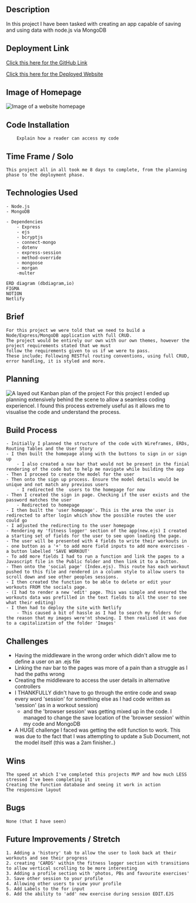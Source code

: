## Description
In this project I have been tasked with creating an app capable of saving and using data with node.js via MongoDB 

## Deployment Link
[Click this here for the GitHub Link](https://github.com/The-Mostest/FitnessWithFriends.git)

[Click this here for the Deployed Website](https://fitnesswithfriends.netlify.app/)

## Image of Homepage
![Image of a website homepage](/public/Images/homepageScreenshot.png)

## Code Installation
        Explain how a reader can access my code

## Time Frame / Solo 
    This project all in all took me 8 days to complete, from the planning phase to the deployment phase.

## Technologies Used
    - Node.js
    - MongoDB

    - Dependencies
        - Express
        - ejs
        - bcryptjs
        - connect-mongo
        - dotenv
        - express-session
        - method-override
        - mongoose
        - morgan
        -multer
        
    ERD diagram (dbdiagram,io)
    FIGMA
    NOTION
    Netlify


## Brief
    For this project we were told that we need to build a Node/Express/MongoDB application with full CRUD.
    The project would be entirely our own with our own themes, however the project requirements stated that we must
    follow the requirements given to us if we were to pass.
    These include; Following RESTful routing conventions, using full CRUD, error handling, it is styled and more. 

## Planning
![A layed out Kanban plan of the project](/public/Images/Notion%20Planning.png)
    For this project I ended up planning extensively behind the scene to allow a seamless coding experienceI.
    I found this process extremely useful as it allows me to visualise the code and understand the process.

## Build Process
    - Initially I planned the structure of the code with Wireframes, ERDs, Routing Tables and the User Story
    - I then built the homepage along with the buttons to sign in or sign up
        - I also created a nav bar that would not be present in the finial rendering of the code but to help me navigate while building the app
    - Then I proceed to create the model for the user
    - Then onto the sign up process. Ensure the model details would be unique and not match any previous users
        - I redirected the  users to the homepage for now
    - Then I created the sign in page. Checking if the user exists and the password matches the user
        - Redirected to homepage
    - I then built the 'user homepage'. This is the area the user is redirected to after login which show the possible routes the user could go
    - I adjusted the redirecting to the user homepage
    - Rendering my 'fitness logger' section of the app(new.ejs) I created a starting set of fields for the user to see upon loading the page.
    - The user will be presented with 4 fields to write their workouts in - one button as a '+' to add more field inputs to add more exercises - a button labelled 'SAVE WORKOUT'
    - To add more fields I had to run a function and link the pages to a Javascript file in the Public folder and then link it to a button.
    - Then onto the 'social page' (Index.ejs). This route has each workout pushed to this file and rendered in a column style to allow users to scroll down and see other peoples sessions.
    - I then created the function to be able to delete or edit your workouts FROM the socials page.
    - (I had to render a new 'edit' page. This was simple and ensured the workouts data was prefilled in the text fields to all the user to see what their editing)
    - I then had to deploy the site with Netlify
        - This caused a bit of hassle as I had to search my folders for the reason that my images were'nt showing. I then realised it was due to a capitalization of the folder 'Images'

## Challenges
- Having the middleware in the wrong order which didn't allow me to define a user on an .ejs file
- Linking the nav bar to the pages was more of a pain than a struggle as I had the paths wrong
- Creating the middleware to access the user details in alternative controllers
- I THANKFULLY didn't have to go through the entire code and swap every word 'session' for something else as I had code written as 'session' (as in a workout session)
    - and the 'browser session' was getting mixed up in the code. I managed to change the save location of the 'browser session' within my code and MongoDB
- A HUGE challenge I faced was getting the edit function to work. This was due to the fact that I was attempting to update a Sub Document, not the model itself (this was a 2am finisher..)

## Wins
    The speed at which I've completed this projects MVP and how much LESS stressed I've been completing it
    Creating the function database and seeing it work in action
    The responsive layout

## Bugs
    None (that I have seen)
    
## Future Improvements / Stretch
    1. Adding a 'history' tab to allow the user to look back at their workouts and see their progress
    2. creating 'CARDS' within the fitness logger section with transitions to allow vertical scrolling to be more interesting
    3. Adding a profile section with 'photos, PBs and favourite exercises'
    3. Save other session to your profile
    4. Allowing other users to view your profile
    5. Add Labels to the for input
    6. Add the ability to 'add' new exercise during session EDIT.EJS   